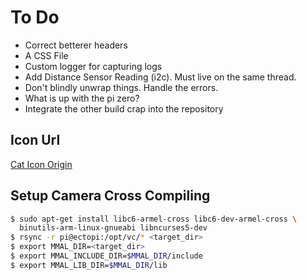 # To Do
  * Correct betterer headers
  * A CSS File
  * Custom logger for capturing logs
  * Add Distance Sensor Reading (i2c). Must live on the same thread.
  * Don't blindly unwrap things. Handle the errors.
  * What is up with the pi zero?
  * Integrate the other build crap into the repository


  ## Icon Url 
  [Cat Icon Origin](https://www.iconfinder.com/icons/3204662/animal_cat_domestic_pet_wild_icon)

  ## Setup Camera Cross Compiling

  ```sh
  $ sudo apt-get install libc6-armel-cross libc6-dev-armel-cross \
    binutils-arm-linux-gnueabi libncurses5-dev  
  $ rsync -r pi@ectopi:/opt/vc/* <target_dir>
  $ export MMAL_DIR=<target_dir>
  $ export MMAL_INCLUDE_DIR=$MMAL_DIR/include
  $ export MMAL_LIB_DIR=$MMAL_DIR/lib
  ```
